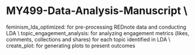 # MY499-Data-Analysis-Manuscript \\
feminism_lda_optimized: for pre-processing REDnote data and conducting LDA \\
topic_engagement_analysis: for analyzing engagement metrics (likes, comments, collections and shares) for each topic identified in LDA \\
create_plot: for generating plots to present outcomes
